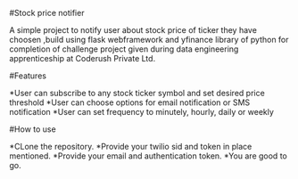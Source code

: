 #Stock price notifier

A simple project to notify user about stock price of ticker they have choosen ,build using flask webframework and yfinance library of python for completion of challenge project given during data engineering apprenticeship at Coderush Private Ltd.

#Features

*User can subscribe to any stock ticker symbol and set desired price threshold
*User can choose options for email notification or SMS notification
*User can set frequency to minutely, hourly, daily or weekly

#How to use

*CLone the repository.
*Provide your twilio sid and token in place mentioned.
*Provide your email and authentication token.
*You are good to go.


